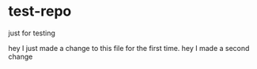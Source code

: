 # test-repo
just for testing

hey I just made a change to this file for the first time.
hey I made a second change 